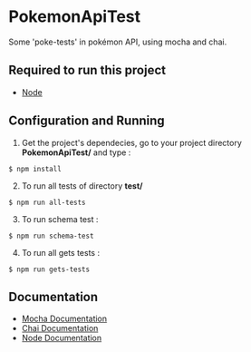 # PokemonApiTest

Some 'poke-tests' in pokémon API, using mocha and chai.

## Required to run this project

- [Node](https://nodejs.org/en/)

## Configuration and Running

1. Get the project's dependecies, go to your project directory **PokemonApiTest/** and type :
```
$ npm install
```
2. To run all tests of directory **test/**  
```
$ npm run all-tests
```
3. To run schema test :
```
$ npm run schema-test
```
4. To run all gets tests :
 ```
 $ npm run gets-tests
 ```

## Documentation

- [Mocha Documentation](https://mochajs.org/)
- [Chai Documentation](http://chaijs.com/)
- [Node Documentation](https://nodejs.org/en/docs/)
